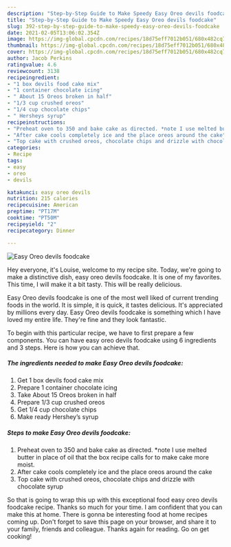 ```yaml
---
description: "Step-by-Step Guide to Make Speedy Easy Oreo devils foodcake"
title: "Step-by-Step Guide to Make Speedy Easy Oreo devils foodcake"
slug: 392-step-by-step-guide-to-make-speedy-easy-oreo-devils-foodcake
date: 2021-02-05T13:06:02.354Z
image: https://img-global.cpcdn.com/recipes/18d75eff7012b051/680x482cq70/easy-oreo-devils-foodcake-recipe-main-photo.jpg
thumbnail: https://img-global.cpcdn.com/recipes/18d75eff7012b051/680x482cq70/easy-oreo-devils-foodcake-recipe-main-photo.jpg
cover: https://img-global.cpcdn.com/recipes/18d75eff7012b051/680x482cq70/easy-oreo-devils-foodcake-recipe-main-photo.jpg
author: Jacob Perkins
ratingvalue: 4.6
reviewcount: 3138
recipeingredient:
- "1 box devils food cake mix"
- "1 container chocolate icing"
- " About 15 Oreos broken in half"
- "1/3 cup crushed oreos"
- "1/4 cup chocolate chips"
- " Hersheys syrup"
recipeinstructions:
- "Preheat oven to 350 and bake cake as directed. *note I use melted butter in place of oil that the box recipe calls for to make cake more moist."
- "After cake cools completely ice and the place oreos around the cake"
- "Top cake with crushed oreos, chocolate chips and drizzle with chocolate syrup"
categories:
- Recipe
tags:
- easy
- oreo
- devils

katakunci: easy oreo devils 
nutrition: 215 calories
recipecuisine: American
preptime: "PT17M"
cooktime: "PT50M"
recipeyield: "2"
recipecategory: Dinner

---
```



![Easy Oreo devils foodcake](https://img-global.cpcdn.com/recipes/18d75eff7012b051/680x482cq70/easy-oreo-devils-foodcake-recipe-main-photo.jpg)

Hey everyone, it's Louise, welcome to my recipe site. Today, we're going to make a distinctive dish, easy oreo devils foodcake. It is one of my favorites. This time, I will make it a bit tasty. This will be really delicious.

Easy Oreo devils foodcake is one of the most well liked of current trending foods in the world. It is simple, it is quick, it tastes delicious. It's appreciated by millions every day. Easy Oreo devils foodcake is something which I have loved my entire life. They're fine and they look fantastic.




To begin with this particular recipe, we have to first prepare a few components. You can have easy oreo devils foodcake using 6 ingredients and 3 steps. Here is how you can achieve that.

<!--inarticleads1-->

##### The ingredients needed to make Easy Oreo devils foodcake:

1. Get 1 box devils food cake mix
1. Prepare 1 container chocolate icing
1. Take  About 15 Oreos broken in half
1. Prepare 1/3 cup crushed oreos
1. Get 1/4 cup chocolate chips
1. Make ready  Hershey’s syrup




<!--inarticleads2-->

##### Steps to make Easy Oreo devils foodcake:

1. Preheat oven to 350 and bake cake as directed. *note I use melted butter in place of oil that the box recipe calls for to make cake more moist.
1. After cake cools completely ice and the place oreos around the cake
1. Top cake with crushed oreos, chocolate chips and drizzle with chocolate syrup




So that is going to wrap this up with this exceptional food easy oreo devils foodcake recipe. Thanks so much for your time. I am confident that you can make this at home. There is gonna be interesting food at home recipes coming up. Don't forget to save this page on your browser, and share it to your family, friends and colleague. Thanks again for reading. Go on get cooking!
